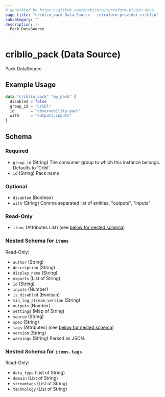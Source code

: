 ```yaml
---
# generated by https://github.com/hashicorp/terraform-plugin-docs
page_title: "criblio_pack Data Source - terraform-provider-criblio"
subcategory: ""
description: |-
  Pack DataSource
---
```


# criblio_pack (Data Source)

Pack DataSource

## Example Usage

```terraform
data "criblio_pack" "my_pack" {
  disabled = false
  group_id = "Cribl"
  id       = "observability-pack"
  with     = "outputs,inputs"
}
```

<!-- schema generated by tfplugindocs -->
## Schema

### Required

- `group_id` (String) The consumer group to which this instance belongs. Defaults to 'Cribl'.
- `id` (String) Pack name

### Optional

- `disabled` (Boolean)
- `with` (String) Comma separated list of entities, "outputs", "inputs"

### Read-Only

- `items` (Attributes List) (see [below for nested schema](#nestedatt--items))

<a id="nestedatt--items"></a>
### Nested Schema for `items`

Read-Only:

- `author` (String)
- `description` (String)
- `display_name` (String)
- `exports` (List of String)
- `id` (String)
- `inputs` (Number)
- `is_disabled` (Boolean)
- `min_log_stream_version` (String)
- `outputs` (Number)
- `settings` (Map of String)
- `source` (String)
- `spec` (String)
- `tags` (Attributes) (see [below for nested schema](#nestedatt--items--tags))
- `version` (String)
- `warnings` (String) Parsed as JSON.

<a id="nestedatt--items--tags"></a>
### Nested Schema for `items.tags`

Read-Only:

- `data_type` (List of String)
- `domain` (List of String)
- `streamtags` (List of String)
- `technology` (List of String)
